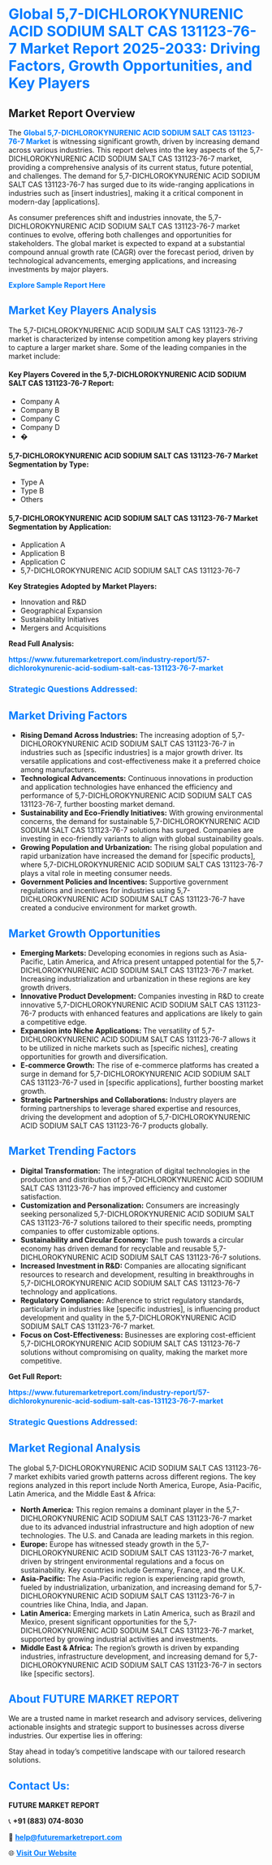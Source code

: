<h1 style="color: #007BFF;">Global 5,7-DICHLOROKYNURENIC ACID SODIUM SALT CAS 131123-76-7 Market Report 2025-2033: Driving Factors, Growth Opportunities, and Key Players</h1>

<section id="overview">
<h2>Market Report Overview</h2>
<p>The <a href="https://www.futuremarketreport.com/industry-report/57-dichlorokynurenic-acid-sodium-salt-cas-131123-76-7-market" style="color: #007BFF; text-decoration: none;"><strong>Global 5,7-DICHLOROKYNURENIC ACID SODIUM SALT CAS 131123-76-7 Market</strong></a> is witnessing significant growth, driven by increasing demand across various industries. This report delves into the key aspects of the 5,7-DICHLOROKYNURENIC ACID SODIUM SALT CAS 131123-76-7 market, providing a comprehensive analysis of its current status, future potential, and challenges. The demand for 5,7-DICHLOROKYNURENIC ACID SODIUM SALT CAS 131123-76-7 has surged due to its wide-ranging applications in industries such as [insert industries], making it a critical component in modern-day [applications].</p>
<p>As consumer preferences shift and industries innovate, the 5,7-DICHLOROKYNURENIC ACID SODIUM SALT CAS 131123-76-7 market continues to evolve, offering both challenges and opportunities for stakeholders. The global market is expected to expand at a substantial compound annual growth rate (CAGR) over the forecast period, driven by technological advancements, emerging applications, and increasing investments by major players.</p>
</section>

<section id="overview">
<p><a href="https://www.futuremarketreport.com/request-sample/reportId=120696" style="color: #007BFF; text-decoration: none;"><strong>Explore Sample Report Here</strong></a></p>
</section>

<section id="key-players">
<h2 style="color: #007BFF;">Market Key Players Analysis</h2>
<p>The 5,7-DICHLOROKYNURENIC ACID SODIUM SALT CAS 131123-76-7 market is characterized by intense competition among key players striving to capture a larger market share. Some of the leading companies in the market include:</p>
<h4>Key Players Covered in the 5,7-DICHLOROKYNURENIC ACID SODIUM SALT CAS 131123-76-7 Report:</h4>
<ul><li>Company A</li><li>Company B</li><li>Company C</li><li>Company D</li><li>�</li></ul>
<h4>5,7-DICHLOROKYNURENIC ACID SODIUM SALT CAS 131123-76-7 Market Segmentation by Type:</h4>
<ul><li>Type A</li><li>Type B</li><li>Others</li></ul>

<h4>5,7-DICHLOROKYNURENIC ACID SODIUM SALT CAS 131123-76-7 Market Segmentation by Application:</h4>
<ul><li>Application A</li><li>Application B</li><li>Application C</li><li>5,7-DICHLOROKYNURENIC ACID SODIUM SALT CAS 131123-76-7</li></ul>
<p><strong>Key Strategies Adopted by Market Players:</strong></p>
<ul>
<li>Innovation and R&D</li>
<li>Geographical Expansion</li>
<li>Sustainability Initiatives</li>
<li>Mergers and Acquisitions</li>
</ul>
</section>

<section>
<p><strong>Read Full Analysis: </strong></p><a href="https://www.futuremarketreport.com/industry-report/57-dichlorokynurenic-acid-sodium-salt-cas-131123-76-7-market" style="color: #007BFF; text-decoration: none;"><strong>https://www.futuremarketreport.com/industry-report/57-dichlorokynurenic-acid-sodium-salt-cas-131123-76-7-market</strong></a>
<h3 style="color: #007BFF;">Strategic Questions Addressed:</h3>
</section>

<section id="driving-factors">
<h2 style="color: #007BFF;">Market Driving Factors</h2>
<ul>
<li><strong>Rising Demand Across Industries:</strong> The increasing adoption of 5,7-DICHLOROKYNURENIC ACID SODIUM SALT CAS 131123-76-7 in industries such as [specific industries] is a major growth driver. Its versatile applications and cost-effectiveness make it a preferred choice among manufacturers.</li>
<li><strong>Technological Advancements:</strong> Continuous innovations in production and application technologies have enhanced the efficiency and performance of 5,7-DICHLOROKYNURENIC ACID SODIUM SALT CAS 131123-76-7, further boosting market demand.</li>
<li><strong>Sustainability and Eco-Friendly Initiatives:</strong> With growing environmental concerns, the demand for sustainable 5,7-DICHLOROKYNURENIC ACID SODIUM SALT CAS 131123-76-7 solutions has surged. Companies are investing in eco-friendly variants to align with global sustainability goals.</li>
<li><strong>Growing Population and Urbanization:</strong> The rising global population and rapid urbanization have increased the demand for [specific products], where 5,7-DICHLOROKYNURENIC ACID SODIUM SALT CAS 131123-76-7 plays a vital role in meeting consumer needs.</li>
<li><strong>Government Policies and Incentives:</strong> Supportive government regulations and incentives for industries using 5,7-DICHLOROKYNURENIC ACID SODIUM SALT CAS 131123-76-7 have created a conducive environment for market growth.</li>
</ul>
</section>

<section id="growth-opportunities">
<h2 style="color: #007BFF;">Market Growth Opportunities</h2>
<ul>
<li><strong>Emerging Markets:</strong> Developing economies in regions such as Asia-Pacific, Latin America, and Africa present untapped potential for the 5,7-DICHLOROKYNURENIC ACID SODIUM SALT CAS 131123-76-7 market. Increasing industrialization and urbanization in these regions are key growth drivers.</li>
<li><strong>Innovative Product Development:</strong> Companies investing in R&D to create innovative 5,7-DICHLOROKYNURENIC ACID SODIUM SALT CAS 131123-76-7 products with enhanced features and applications are likely to gain a competitive edge.</li>
<li><strong>Expansion into Niche Applications:</strong> The versatility of 5,7-DICHLOROKYNURENIC ACID SODIUM SALT CAS 131123-76-7 allows it to be utilized in niche markets such as [specific niches], creating opportunities for growth and diversification.</li>
<li><strong>E-commerce Growth:</strong> The rise of e-commerce platforms has created a surge in demand for 5,7-DICHLOROKYNURENIC ACID SODIUM SALT CAS 131123-76-7 used in [specific applications], further boosting market growth.</li>
<li><strong>Strategic Partnerships and Collaborations:</strong> Industry players are forming partnerships to leverage shared expertise and resources, driving the development and adoption of 5,7-DICHLOROKYNURENIC ACID SODIUM SALT CAS 131123-76-7 products globally.</li>
</ul>
</section>

<section id="trending-factors">
<h2 style="color: #007BFF;">Market Trending Factors</h2>
<ul>
<li><strong>Digital Transformation:</strong> The integration of digital technologies in the production and distribution of 5,7-DICHLOROKYNURENIC ACID SODIUM SALT CAS 131123-76-7 has improved efficiency and customer satisfaction.</li>
<li><strong>Customization and Personalization:</strong> Consumers are increasingly seeking personalized 5,7-DICHLOROKYNURENIC ACID SODIUM SALT CAS 131123-76-7 solutions tailored to their specific needs, prompting companies to offer customizable options.</li>
<li><strong>Sustainability and Circular Economy:</strong> The push towards a circular economy has driven demand for recyclable and reusable 5,7-DICHLOROKYNURENIC ACID SODIUM SALT CAS 131123-76-7 solutions.</li>
<li><strong>Increased Investment in R&D:</strong> Companies are allocating significant resources to research and development, resulting in breakthroughs in 5,7-DICHLOROKYNURENIC ACID SODIUM SALT CAS 131123-76-7 technology and applications.</li>
<li><strong>Regulatory Compliance:</strong> Adherence to strict regulatory standards, particularly in industries like [specific industries], is influencing product development and quality in the 5,7-DICHLOROKYNURENIC ACID SODIUM SALT CAS 131123-76-7 market.</li>
<li><strong>Focus on Cost-Effectiveness:</strong> Businesses are exploring cost-efficient 5,7-DICHLOROKYNURENIC ACID SODIUM SALT CAS 131123-76-7 solutions without compromising on quality, making the market more competitive.</li>
</ul>
</section>

<section>
<p><strong>Get Full Report: </strong></p><a href="https://www.futuremarketreport.com/industry-report/57-dichlorokynurenic-acid-sodium-salt-cas-131123-76-7-market" style="color: #007BFF; text-decoration: none;"><strong>https://www.futuremarketreport.com/industry-report/57-dichlorokynurenic-acid-sodium-salt-cas-131123-76-7-market</strong></a>
<h3 style="color: #007BFF;">Strategic Questions Addressed:</h3>
</section>


<section id="regional-analysis">
<h2 style="color: #007BFF;">Market Regional Analysis</h2>
<p>The global 5,7-DICHLOROKYNURENIC ACID SODIUM SALT CAS 131123-76-7 market exhibits varied growth patterns across different regions. The key regions analyzed in this report include North America, Europe, Asia-Pacific, Latin America, and the Middle East & Africa:</p>
<ul>
<li><strong>North America:</strong> This region remains a dominant player in the 5,7-DICHLOROKYNURENIC ACID SODIUM SALT CAS 131123-76-7 market due to its advanced industrial infrastructure and high adoption of new technologies. The U.S. and Canada are leading markets in this region.</li>
<li><strong>Europe:</strong> Europe has witnessed steady growth in the 5,7-DICHLOROKYNURENIC ACID SODIUM SALT CAS 131123-76-7 market, driven by stringent environmental regulations and a focus on sustainability. Key countries include Germany, France, and the U.K.</li>
<li><strong>Asia-Pacific:</strong> The Asia-Pacific region is experiencing rapid growth, fueled by industrialization, urbanization, and increasing demand for 5,7-DICHLOROKYNURENIC ACID SODIUM SALT CAS 131123-76-7 in countries like China, India, and Japan.</li>
<li><strong>Latin America:</strong> Emerging markets in Latin America, such as Brazil and Mexico, present significant opportunities for the 5,7-DICHLOROKYNURENIC ACID SODIUM SALT CAS 131123-76-7 market, supported by growing industrial activities and investments.</li>
<li><strong>Middle East & Africa:</strong> The region’s growth is driven by expanding industries, infrastructure development, and increasing demand for 5,7-DICHLOROKYNURENIC ACID SODIUM SALT CAS 131123-76-7 in sectors like [specific sectors].</li>
</ul>
</section>

<footer>
<h2 style="color: #007BFF;">About FUTURE MARKET REPORT</h2>
<p>We are a trusted name in market research and advisory services, delivering actionable insights and strategic support to businesses across diverse industries. Our expertise lies in offering:</p>

<p>Stay ahead in today’s competitive landscape with our tailored research solutions.</p>

<h2 style="color: #007BFF;">Contact Us:</h2>
<p><strong>FUTURE MARKET REPORT</strong></p>
<p>📞 <strong>+91 (883) 074-8030</strong></p>
<p>📧 <strong><a href="mailto:help@futuremarketreport.com" style="color: #007BFF;">help@futuremarketreport.com</a></strong></p>
<p>🌐 <strong><a href="https://www.futuremarketreport.com/" style="color: #007BFF;">Visit Our Website</a></strong></p>
</footer>